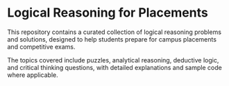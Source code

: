 # Logical Reasoning for Placements
This repository contains a curated collection of logical reasoning problems and solutions, designed to help students prepare for campus placements and competitive exams. 

The topics covered include puzzles, analytical reasoning, deductive logic, and critical thinking questions, with detailed explanations and sample code where applicable.
